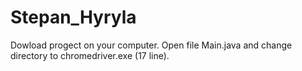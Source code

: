 # Stepan_Hyryla
Dowload progect on your computer. Open file Main.java and change directory to chromedriver.exe (17 line).
